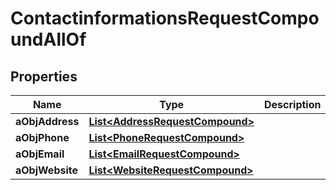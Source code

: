 

# ContactinformationsRequestCompoundAllOf

## Properties

Name | Type | Description | Notes
------------ | ------------- | ------------- | -------------
**aObjAddress** | [**List&lt;AddressRequestCompound&gt;**](AddressRequestCompound.md) |  | 
**aObjPhone** | [**List&lt;PhoneRequestCompound&gt;**](PhoneRequestCompound.md) |  | 
**aObjEmail** | [**List&lt;EmailRequestCompound&gt;**](EmailRequestCompound.md) |  | 
**aObjWebsite** | [**List&lt;WebsiteRequestCompound&gt;**](WebsiteRequestCompound.md) |  | 




